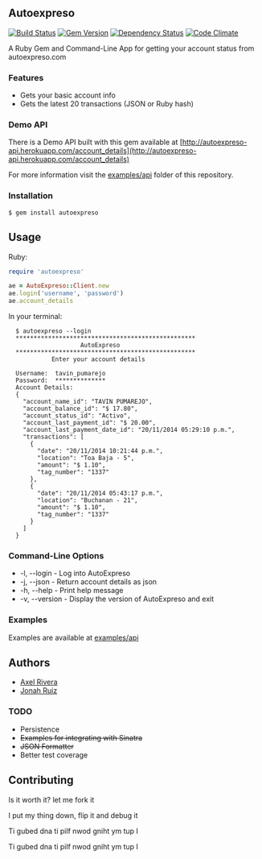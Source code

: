 ## Autoexpreso
[![Build Status](http://img.shields.io/travis/jonahoffline/autoexpreso-cli.svg?style=flat-square)](https://travis-ci.org/jonahoffline/autoexpreso-cli)
[![Gem Version](http://img.shields.io/gem/v/autoexpreso.svg?style=flat-square)](http://badge.fury.io/rb/autoexpreso)
[![Dependency Status](http://img.shields.io/gemnasium/jonahoffline/autoexpreso-cli.svg?style=flat-square)](https://gemnasium.com/jonahoffline/autoexpreso-cli)
[![Code Climate](http://img.shields.io/codeclimate/github/jonahoffline/autoexpreso-cli.svg?style=flat-square)](https://codeclimate.com/github/jonahoffline/autoexpreso-cli)

A Ruby Gem and Command-Line App for getting your account status from autoexpreso.com

### Features
* Gets your basic account info
* Gets the latest 20 transactions (JSON or Ruby hash)

### Demo API

There is a Demo API built with this gem available at [http://autoexpreso-api.herokuapp.com/account_details](http://autoexpreso-api.herokuapp.com/account_details)

For more information visit the [examples/api](https://github.com/jonahoffline/autoexpreso-cli/tree/master/examples/api) folder of this repository.


### Installation
	$ gem install autoexpreso

## Usage

Ruby:

```ruby
require 'autoexpreso'

ae = AutoExpreso::Client.new
ae.login('username', 'password')
ae.account_details
```

In your terminal:
```console
  $ autoexpreso --login
  **************************************************
                    AutoExpreso
  **************************************************
            Enter your account details

  Username:  tavin_pumarejo
  Password:  **************
  Account Details:
  {
    "account_name_id": "TAVIN PUMAREJO",
    "account_balance_id": "$ 17.80",
    "account_status_id": "Activo",
    "account_last_payment_id": "$ 20.00",
    "account_last_payment_date_id": "20/11/2014 05:29:10 p.m.",
    "transactions": [
      {
        "date": "20/11/2014 10:21:44 p.m.",
        "location": "Toa Baja - 5",
        "amount": "$ 1.10",
        "tag_number": "1337"
      },
      {
        "date": "20/11/2014 05:43:17 p.m.",
        "location": "Buchanan - 21",
        "amount": "$ 1.10",
        "tag_number": "1337"
      }
    ]
  }
```

### Command-Line Options

  * -l, --login       - Log into AutoExpreso
  * -j, --json        - Return account details as json
  * -h, --help        - Print help message
  * -v, --version     - Display the version of AutoExpreso and exit

### Examples

Examples are available at [examples/api](https://github.com/jonahoffline/autoexpreso-cli/tree/master/examples/api)


## Authors
* [Axel Rivera](http://riveralabs.com)
* [Jonah Ruiz](http://www.pixelhipsters.com)


### TODO
* Persistence
* ~~Examples for integrating with Sinatra~~
* ~~JSON Formatter~~
* Better test coverage

## Contributing

Is it worth it? let me fork it

I put my thing down, flip it and debug it

Ti gubed dna ti pilf nwod gniht ym tup I

Ti gubed dna ti pilf nwod gniht ym tup I
